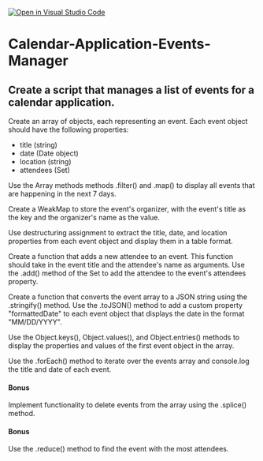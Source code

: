 [![Open in Visual Studio Code](https://classroom.github.com/assets/open-in-vscode-2e0aaae1b6195c2367325f4f02e2d04e9abb55f0b24a779b69b11b9e10269abc.svg)](https://classroom.github.com/online_ide?assignment_repo_id=16047961&assignment_repo_type=AssignmentRepo)
# Calendar-Application-Events-Manager

## Create a script that manages a list of events for a calendar application.
Create an array of objects, each representing an event. Each event object should have the following properties:

- title (string)
- date (Date object)
- location (string)
- attendees (Set)

Use the Array methods methods .filter() and .map()   to display all events that are happening in the next 7 days.


Create a WeakMap to store the event's organizer, with the event's title as the key and the organizer's name as the value.

Use destructuring assignment to extract the title, date, and location properties from each event object and display them in a table format.

Create a function that adds a new attendee to an event. This function should take in the event title and the attendee's name as arguments. Use the .add() method of the Set to add the attendee to the event's attendees property.

Create a function that converts the event array to a JSON string using the .stringify() method. Use the .toJSON() method to add a custom property "formattedDate" to each event object that displays the date in the format "MM/DD/YYYY".

Use the Object.keys(), Object.values(), and Object.entries() methods to display the properties and values of the first event object in the array.

Use the .forEach() method to iterate over the events array and console.log the title and date of each event.

#### Bonus

Implement functionality to delete events from the array using the .splice() method.

#### Bonus
Use the .reduce() method to find the event with the most attendees.
